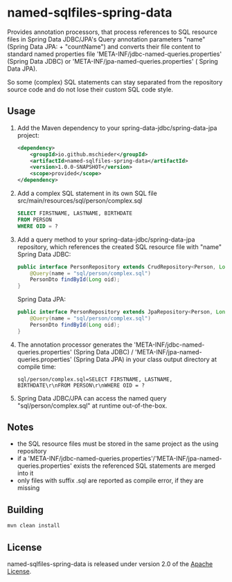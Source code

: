 # named-sqlfiles-spring-data

Provides annotation processors, that process references to SQL resource files in Spring Data JDBC/JPA's Query
annotation parameters "name" (Spring Data JPA: + "countName") and converts their file content to standard named
properties file 'META-INF/jdbc-named-queries.properties' (Spring Data JDBC) or 'META-INF/jpa-named-queries.properties' (
Spring Data JPA).

So some (complex) SQL statements can stay separated from the repository source code and do not lose their custom SQL
code style.

## Usage

1. Add the Maven dependency to your spring-data-jdbc/spring-data-jpa project:
   ```xml
   <dependency>
       <groupId>io.github.mschieder</groupId>
       <artifactId>named-sqlfiles-spring-data</artifactId>
       <version>1.0.0-SNAPSHOT</version>
       <scope>provided</scope>
   </dependency>
   ```

2. Add a complex SQL statement in its own SQL file
   src/main/resources/sql/person/complex.sql

   ```sql
   SELECT FIRSTNAME, LASTNAME, BIRTHDATE
   FROM PERSON
   WHERE OID = ?
   ```

3. Add a query method to your spring-data-jdbc/spring-data-jpa repository, which references the created SQL resource
   file with "name"
   Spring Data JDBC:
   ```java
   public interface PersonRepository extends CrudRepository<Person, Long> {
       @Query(name = "sql/person/complex.sql")
       PersonDto findById(Long oid);
   }
   ```
   Spring Data JPA:
   ```java
   public interface PersonRepository extends JpaRepository<Person, Long> {
       @Query(name = "sql/person/complex.sql")
       PersonDto findById(Long oid);
   }
   ```

4. The annotation processor generates the 'META-INF/jdbc-named-queries.properties' (Spring Data JDBC)
   / 'META-INF/jpa-named-queries.properties' (Spring Data JPA) in your class output directory at compile time:
   ```properties
   sql/person/complex.sql=SELECT FIRSTNAME, LASTNAME, BIRTHDATE\r\nFROM PERSON\r\nWHERE OID = ?
   ```

5. Spring Data JDBC/JPA can access the named query "sql/person/complex.sql" at runtime out-of-the-box.

## Notes

* the SQL resource files must be stored in the same project as the using repository
* if a 'META-INF/jdbc-named-queries.properties'/'META-INF/jpa-named-queries.properties' exists the referenced SQL
  statements are merged into it
* only files with suffix .sql are reported as compile error, if they are missing

## Building

```bash
mvn clean install
```

## License

named-sqlfiles-spring-data is released under version 2.0 of
the [Apache License](https://www.apache.org/licenses/LICENSE-2.0).

